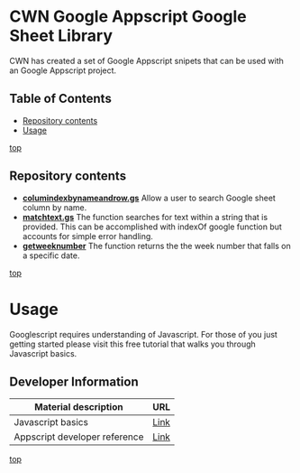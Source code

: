 # <a name="top">CWN Google Appscript Google Sheet Library</a> 

CWN has created a set of Google Appscript snipets that can be used with an Google Appscript project.

## Table of Contents

- [Repository contents](#repository-contents)
- [Usage](#usage)


[top](#top)

## Repository contents
- [**columindexbynameandrow.gs**](https://github.com/cwnit/toolkits/blob/master/collections/googleappscript/google_sheets/columindexbynameandrow.gs) Allow a user to search Google sheet column by name.
- [**matchtext.gs**](https://github.com/cwnit/toolkits/blob/master/collections/googleappscript/google_sheets/matchtext.gs) The function searches for text within a string that is provided.  This can be accomplished with indexOf google function but accounts for simple error handling. 
- [**getweeknumber**]() The function returns the the week number that falls on a specific date.  

[top](#top)


# Usage
Googlescript requires understanding of Javascript.  For those of you just getting started please visit this free tutorial that walks you through Javascript basics.

## Developer Information ##
| Material description | URL |
| ---------- | ------------ |
| Javascript basics | [Link](https://www.w3schools.com/js/DEFAULT.asp) |
| Appscript developer reference | [Link](https://developers.google.com/apps-script/reference/) |



[top](#top)
